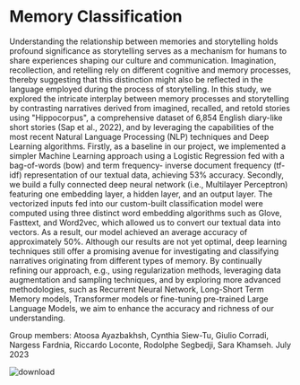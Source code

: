 # Memory Classification

Understanding the relationship between memories and storytelling holds profound significance as storytelling serves as a mechanism for humans to share experiences shaping our culture and communication. Imagination, recollection, and retelling rely on different cognitive and memory processes, thereby suggesting that this distinction might also be reflected in the language employed during the process of storytelling.
In this study, we explored the intricate interplay between memory processes and storytelling by contrasting narratives derived from imagined, recalled, and retold stories using "Hippocorpus", a comprehensive dataset of 6,854 English diary-like short stories (Sap et al., 2022), and by leveraging the capabilities of the most recent Natural Language Processing (NLP) techniques and Deep Learning algorithms.
Firstly, as a baseline in our project, we implemented a simpler Machine Learning approach using a Logistic Regression fed with a bag-of-words (bow) and term frequency- inverse document frequency (tf-idf) representation of our textual data, achieving 53% accuracy. 
Secondly, we build a fully connected deep neural network (i.e., Multilayer Perceptron) featuring one embedding layer, a hidden layer, and an output layer. The vectorized inputs fed into our custom-built classification model were computed using three distinct word embedding algorithms such as Glove, Fasttext, and Word2vec, which allowed us to convert our textual data into vectors.  As a result, our model achieved an average accuracy of approximately 50%. 
Although our results are not yet optimal, deep learning techniques still offer a promising avenue for investigating and classifying narratives originating from different types of memory. By continually refining our approach, e.g., using regularization methods, leveraging data augmentation and sampling techniques, and by exploring more advanced methodologies, such as Recurrent Neural Network, Long-Short Term Memory models, Transformer models or fine-tuning pre-trained Large Language Models, we aim to enhance the accuracy and richness of our understanding.

Group members: Atoosa Ayazbakhsh, Cynthia Siew-Tu, Giulio Corradi, Nargess Fardnia, Riccardo Loconte, Rodolphe Segbedji, Sara Khamseh.
July 2023


![download](https://github.com/user-attachments/assets/7effb226-cc4c-41a0-8cba-99801c8fee34)

